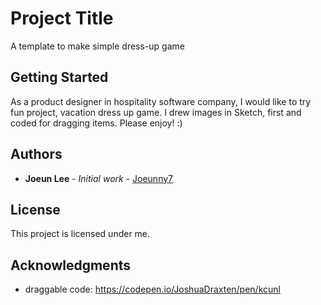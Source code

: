 # Project Title

A template to make simple dress-up game 

## Getting Started

As a product designer in hospitality software company, I would like to try fun project, vacation dress up game. I drew images in Sketch, first and coded for dragging items. Please enjoy! :)

## Authors

* **Joeun Lee** - *Initial work* - [Joeunny7](https://github.com/joeunny7)


## License

This project is licensed under me.

## Acknowledgments

* draggable code: https://codepen.io/JoshuaDraxten/pen/kcunl

